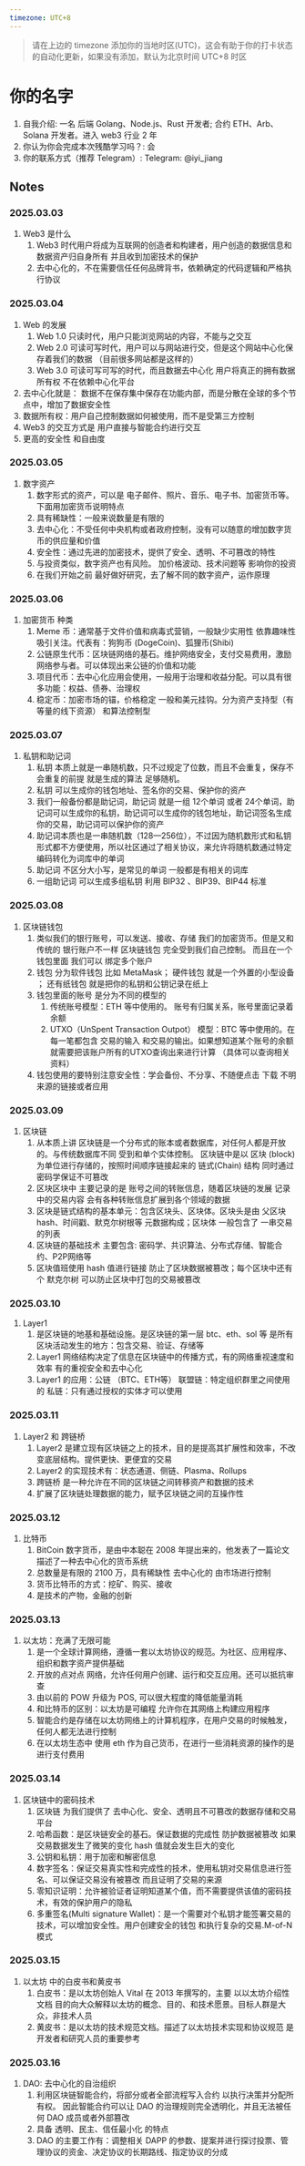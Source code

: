 ```yaml
---
timezone: UTC+8
---
```


> 请在上边的 timezone 添加你的当地时区(UTC)，这会有助于你的打卡状态的自动化更新，如果没有添加，默认为北京时间 UTC+8 时区

# 你的名字

1. 自我介绍: 一名 后端 Golang、Node.js、Rust 开发者; 合约 ETH、Arb、Solana 开发者。进入 web3 行业 2 年
2. 你认为你会完成本次残酷学习吗？: 会
3. 你的联系方式（推荐 Telegram）: Telegram: @iyi_jiang

## Notes

<!-- Content_START -->

### 2025.03.03

1. Web3 是什么
   1. Web3 时代用户将成为互联网的创造者和构建者，用户创造的数据信息和数据资产归自身所有 并且收到加密技术的保护
   2. 去中心化的，不在需要信任任何品牌背书，依赖确定的代码逻辑和严格执行协议

### 2025.03.04

1. Web 的发展
   1. Web 1.0 只读时代，用户只能浏览网站的内容，不能与之交互
   2. Web 2.0 可读可写时代，用户可以与网站进行交，但是这个网站中心化保存着我们的数据 （目前很多网站都是这样的）
   3. Web 3.0 可读可写可写的时代，而且数据去中心化 用户将真正的拥有数据所有权 不在依赖中心化平台
2. 去中心化就是： 数据不在保存集中保存在功能内部，而是分散在全球的多个节点中，增加了数据安全性
3. 数据所有权：用户自己控制数据如何被使用，而不是受第三方控制
4. Web3 的交互方式是 用户直接与智能合约进行交互
5. 更高的安全性 和自由度

### 2025.03.05

1. 数字资产
   1. 数字形式的资产，可以是 电子邮件、照片、音乐、电子书、加密货币等。下面用加密货币说明特点
   2. 具有稀缺性：一般来说数量是有限的
   3. 去中心化：不受任何中央机构或者政府控制，没有可以随意的增加数字货币的供应量和价值
   4. 安全性：通过先进的加密技术，提供了安全、透明、不可篡改的特性
   5. 与投资类似，数字资产也有风险。 加价格波动、技术问题等 影响你的投资
   6. 在我们开始之前 最好做好研究，去了解不同的数字资产，运作原理

### 2025.03.06

1. 加密货币 种类
   1. Meme 币：通常基于文件价值和病毒式营销，一般缺少实用性 依靠趣味性吸引关注。代表有：狗狗币 (DogeCoin)、狐狸币(Shibi)
   2. 公链原生代币：区块链网络的基石。维护网络安全，支付交易费用，激励网络参与者。可以体现出来公链的价值和功能
   3. 项目代币：去中心化应用会使用，一般用于治理和收益分配。可以具有很多功能：权益、债券、治理权
   4. 稳定币：加密市场的锚，价格稳定 一般和美元挂钩。分为资产支持型（有等量的线下资源） 和算法控制型

### 2025.03.07

1. 私钥和助记词
   1. 私钥 本质上就是一串随机数，只不过规定了位数，而且不会重复，保存不会重复的前提 就是生成的算法 足够随机。
   2. 私钥 可以生成你的钱包地址、签名你的交易、保护你的资产
   3. 我们一般备份都是助记词，助记词 就是一组 12个单词 或者 24个单词，助记词可以生成你的私钥，助记词可以生成你的钱包地址，助记词签名生成你的交易，助记词可以保护你的资产
   4. 助记词本质也是一串随机数（128—256位），不过因为随机数形式和私钥形式都不方便使用，所以社区通过了相关协议，来允许将随机数通过特定编码转化为词库中的单词
   5. 助记词 不区分大小写，是常见的单词 一般都是有相关的词库
   6. 一组助记词 可以生成多组私钥  利用 BIP32 、BIP39、BIP44 标准

### 2025.03.08

1. 区块链钱包
   1. 类似我们的银行账号，可以发送、接收、存储 我们的加密货币。但是又和传统的 银行账户不一样 区块链钱包 完全受到我们自己控制。 而且在一个钱包里面 我们可以 绑定多个账户
   2. 钱包 分为软件钱包 比如 MetaMask； 硬件钱包 就是一个外置的小型设备 ； 还有纸钱包 就是把你的私钥和公钥记录在纸上
   3. 钱包里面的账号 是分为不同的模型的
      1. 传统账号模型：ETH 等中使用的。 账号有归属关系，账号里面记录着余额
      2. UTXO（UnSpent Transaction Outpot） 模型：BTC 等中使用的。在每一笔都包含 交易的输入 和交易的输出。如果想知道某个账号的余额 就需要把该账户所有的UTXO查询出来进行计算 （具体可以查询相关资料）
   4. 钱包使用的要特别注意安全性：学会备份、不分享、不随便点击 下载 不明来源的链接或者应用

### 2025.03.09

1. 区块链
   1. 从本质上讲 区块链是一个分布式的账本或者数据库，对任何人都是开放的。与传统数据库不同 受到和单个实体控制。 区块链中是以 区块 (block) 为单位进行存储的，按照时间顺序链接起来的 链式(Chain) 结构 同时通过密码学保证不可篡改
   2. 区块区块中 主要记录的是 账号之间的转账信息，随着区块链的发展 记录中的交易内容 会有各种转账信息扩展到各个领域的数据
   3. 区块是链式结构的基本单元：包含区块头、区块体。区块头是由 父区块 hash、时间戳、默克尔树根等 元数据构成；区块体 一般包含了 一串交易的列表
   4. 区块链的基础技术 主要包含: 密码学、共识算法、分布式存储、智能合约、P2P网络等
   5. 区块值班使用 hash 值进行链接 防止了区块数据被篡改；每个区块中还有个 默克尔树 可以防止区块中打包的交易被篡改

### 2025.03.10

1. Layer1
   1. 是区块链的地基和基础设施。是区块链的第一层 btc、eth、sol 等 是所有区块活动发生的地方：包含交易、验证、存储等
   2. Layer1 网络结构决定了信息在区块链中的传播方式，有的网络重视速度和效率 有的重视安全和去中心化
   3. Layer1 的应用：公链 （BTC、ETH等） 联盟链：特定组织群里之间使用的 私链：只有通过授权的实体才可以使用

### 2025.03.11

1. Layer2 和 跨链桥
   1. Layer2 是建立现有区块链之上的技术，目的是提高其扩展性和效率，不改变底层结构。提供更快、更便宜的交易
   2. Layer2 的实现技术有：状态通道、侧链、Plasma、Rollups
   3. 跨链桥 是一种允许在不同的区块链之间转移资产和数据的技术
   4. 扩展了区块链处理数据的能力，赋予区块链之间的互操作性

### 2025.03.12

1. 比特币
   1. BitCoin 数字货币，是由中本聪在 2008 年提出来的，他发表了一篇论文 描述了一种去中心化的货币系统
   2. 总数量是有限的 2100 万，具有稀缺性 去中心化的 由市场进行控制
   3. 货币比特币的方式：挖矿、购买、接收
   4. 是技术的产物，金融的创新

### 2025.03.13

1. 以太坊：充满了无限可能
   1. 是一个全球计算网络，遵循一套以太坊协议的规范。为社区、应用程序、组织和数字资产提供基础
   2. 开放的点对点 网络，允许任何用户创建、运行和交互应用。还可以抵抗审查
   3. 由以前的 POW 升级为 POS, 可以很大程度的降低能量消耗
   4. 和比特币的区别：以太坊是可编程 允许你在其网络上构建应用程序
   5. 智能合约是存储在以太坊网络上的计算机程序，在用户交易的时候触发，任何人都无法进行控制
   6. 在以太坊生态中 使用 eth 作为自己货币，在进行一些消耗资源的操作的是进行支付费用

### 2025.03.14

1. 区块链中的密码技术
   1. 区块链 为我们提供了 去中心化、安全、透明且不可篡改的数据存储和交易平台
   2. 哈希函数：是区块链安全的基石。保证数据的完成性 防护数据被篡改 如果交易数据发生了微笑的变化 hash 值就会发生巨大的变化
   3. 公钥和私钥：用于加密和解密信息
   4. 数字签名：保证交易真实性和完成性的技术，使用私钥对交易信息进行签名、可以保证交易没有被篡改 而且证明了交易的来源
   5. 零知识证明：允许被验证者证明知道某个值，而不需要提供该值的密码技术，有效的保护用户的隐私
   6. 多重签名(Multi signature Wallet)：是一个需要对个私钥才能签署交易的技术，可以增加安全性。用户创建安全的钱包 和执行复杂的交易.M-of-N 模式

### 2025.03.15

1. 以太坊 中的白皮书和黄皮书
   1. 白皮书：是以太坊创始人 Vital 在 2013 年撰写的，主要 以以太坊介绍性文档 目的向大众解释以太坊的概念、目的、和技术愿景。目标人群是大众，非技术人员
   2. 黄皮书：是以太坊的技术规范文档。描述了以太坊技术实现和协议规范 是开发者和研究人员的重要参考

### 2025.03.16

1. DAO: 去中心化的自治组织
   1. 利用区块链智能合约，将部分或者全部流程写入合约 以执行决策并分配所有权。 因此智能合约可以让 DAO 的治理规则完全透明化，并且无法被任何 DAO 成员或者外部篡改
   2. 具备 透明、民主、信任最小化 的特点
   3. DAO 的主要工作有：调整相关 DAPP 的参数、提案并进行探讨投票、管理协议的资金、决定协议的长期路线、指定协议的分成

<!-- Content_END -->
